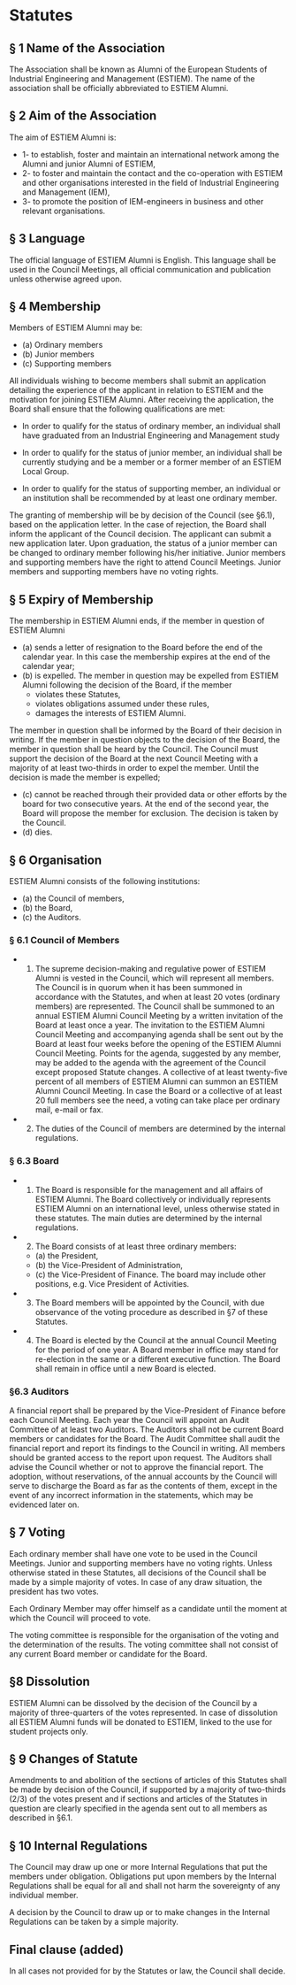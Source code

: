 # Statutes 
## § 1 Name of the Association
The Association shall be known as Alumni of the European Students of Industrial Engineering and Management (ESTIEM). The name of the association shall be officially abbreviated to ESTIEM Alumni. 
## § 2 Aim of the Association
The aim of ESTIEM Alumni is: 
* 1- to establish, foster and maintain an international network among the Alumni and junior Alumni of ESTIEM, 
* 2- to foster and maintain the contact and the co-operation with ESTIEM and other organisations interested in the field of Industrial Engineering and Management (IEM), 
* 3- to promote the position of IEM-engineers in business and other relevant organisations. 
## § 3 Language 
The official language of ESTIEM Alumni is English. This language shall be used in the Council Meetings, all official communication and publication unless otherwise agreed upon. 
## § 4 Membership 
Members of ESTIEM Alumni may be: 
* (a) Ordinary members 
* (b) Junior members 
* (c) Supporting members 

All individuals wishing to become members shall submit an application detailing the experience of the applicant in relation to ESTIEM and the
motivation for joining ESTIEM Alumni. After receiving the application, the Board shall ensure that the following qualifications are met:
- In order to qualify for the status of ordinary member, an individual shall have graduated from an Industrial Engineering and Management study

- In order to qualify for the status of junior member, an individual shall be currently studying and be a member or a former member of an ESTIEM Local Group.

- In order to qualify for the status of supporting member, an individual or an institution shall be recommended by at least one ordinary member.

The granting of membership will be by decision of the Council (see §6.1), based on the application letter. In the case of rejection, the Board shall inform the applicant of the Council decision. The applicant can submit a new application later.
Upon graduation, the status of a junior member can be changed to ordinary member following his/her initiative.
Junior members and supporting members have the right to attend Council Meetings. Junior members and supporting members have no voting rights.

## § 5 Expiry of Membership
The membership in ESTIEM Alumni ends, if the member in question of ESTIEM Alumni
* (a) sends a letter of resignation to the Board before the end of the calendar year. In this case the membership expires at the end of the calendar year; 
* (b) is expelled. The member in question may be expelled from ESTIEM Alumni following the decision of the Board, if the member 
    - violates these Statutes, 
    - violates obligations assumed under these rules, 
    - damages the interests of ESTIEM Alumni. 

The member in question shall be informed by the Board of their decision in writing. If the member in question objects to the decision of the Board, the member in question shall be heard by the Council. The Council must support the decision of the Board at the next Council Meeting with a majority of at least two-thirds in order to expel the member. Until the decision is made the member is expelled; 
* (c) cannot be reached through their provided data or other efforts by the board for two consecutive years. At the end of the second year, the Board will propose the member for exclusion. The decision is taken by the Council. 
* (d) dies.
## § 6 Organisation
ESTIEM Alumni consists of the following institutions:
* (a) the Council of members,
* (b) the Board, 
* (c) the Auditors. 
### § 6.1 Council of Members 
* 1. The supreme decision-making and regulative power of ESTIEM Alumni is vested in the Council, which will represent all members. The Council is in quorum when it has been summoned in accordance with the Statutes, and when at least 20 votes (ordinary members) are represented. The Council shall be summoned to an annual ESTIEM Alumni Council Meeting by a written invitation of the Board at least once a year. The invitation to the ESTIEM Alumni Council Meeting and accompanying agenda shall be sent out by the Board at least four weeks before the opening of the ESTIEM Alumni Council Meeting. Points for the agenda, suggested by any member, may be added to the agenda with the agreement of the Council except proposed Statute changes. A collective of at least twenty-five percent of all members of ESTIEM Alumni can summon an ESTIEM Alumni Council Meeting. In case the Board or a collective of at least 20 full members see the need, a voting can take place per ordinary mail, e-mail or fax.
* 2. The duties of the Council of members are determined by the internal regulations.

### § 6.3 Board 
* 1. The Board is responsible for the management and all affairs of ESTIEM Alumni. The Board collectively or individually represents ESTIEM Alumni on an international level, unless otherwise stated in these statutes. The main duties are determined by the internal regulations. 
* 2. The Board consists of at least three ordinary members: 
    * (a) the President,
    * (b) the Vice-President of Administration, 
    * (c) the Vice-President of Finance. 
The board may include other positions, e.g. Vice President of Activities. 
* 3. The Board members will be appointed by the Council, with due observance of the voting procedure as described in §7 of these Statutes.
* 4. The Board is elected by the Council at the annual Council Meeting for the period of one year. A Board member in office may stand for re-election in the same or a different executive function. The Board shall remain in office until a new Board is elected.
### §6.3 Auditors 
A financial report shall be prepared by the Vice-President of Finance before each Council Meeting.
Each year the Council will appoint an Audit Committee of at least two Auditors. The Auditors shall not be current Board members or candidates for the Board. The Audit Committee shall audit the financial report and report its findings to the Council in writing. All members should be granted access to the report upon request. The Auditors shall advise the Council whether or not to approve the financial report.
The adoption, without reservations, of the annual accounts by the Council will serve to discharge the Board as far as the contents of them, except in the event of any incorrect information in the statements, which may be evidenced later on.


## § 7 Voting 
Each ordinary member shall have one vote to be used in the Council Meetings. Junior and supporting members have no voting rights. Unless otherwise stated in these Statutes, all decisions of the Council shall be made by a simple majority of votes. In case of any draw situation, the president has two votes.

Each Ordinary Member may offer himself as a candidate until the moment at which the Council will proceed to vote.

The voting committee is responsible for the organisation of the voting and the determination of the results. The voting committee shall not consist of any current Board member or candidate for the Board.

## §8 Dissolution
ESTIEM Alumni can be dissolved by the decision of the Council by a majority of three-quarters of the votes represented. In case of dissolution all ESTIEM Alumni funds will be donated to ESTIEM, linked to the use for student projects only.

## § 9 Changes of Statute
Amendments to and abolition of the sections of articles of this Statutes shall be made by decision of the Council, if supported by a majority of two-thirds (2/3) of the votes present and if sections and articles of the Statutes in question are clearly specified in the agenda sent out to all members as described in §6.1.

## § 10 Internal Regulations 
The Council may draw up one or more Internal Regulations that put the members under obligation. Obligations put upon members by the Internal Regulations shall be equal for all and shall not harm the sovereignty of any individual member.

A decision by the Council to draw up or to make changes in the Internal Regulations can be taken by a simple majority.

## Final clause (added) 
In all cases not provided for by the Statutes or law, the Council shall decide.

